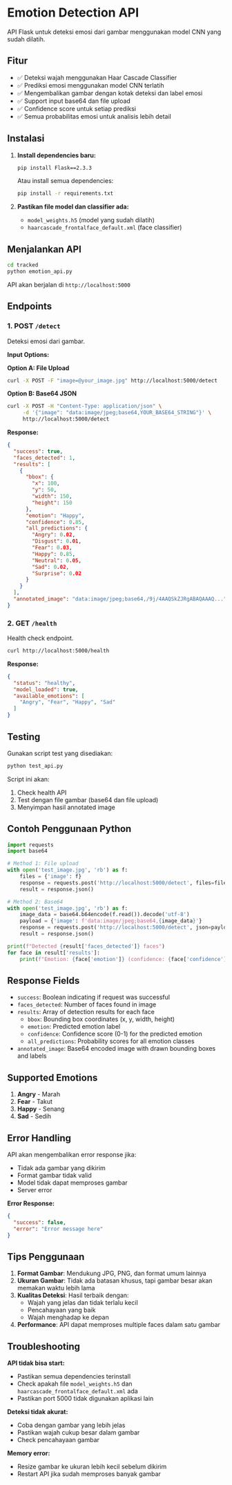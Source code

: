 # Emotion Detection API

API Flask untuk deteksi emosi dari gambar menggunakan model CNN yang sudah dilatih.

## Fitur

- ✅ Deteksi wajah menggunakan Haar Cascade Classifier
- ✅ Prediksi emosi menggunakan model CNN terlatih
- ✅ Mengembalikan gambar dengan kotak deteksi dan label emosi
- ✅ Support input base64 dan file upload
- ✅ Confidence score untuk setiap prediksi
- ✅ Semua probabilitas emosi untuk analisis lebih detail

## Instalasi

1. **Install dependencies baru:**
   ```bash
   pip install Flask==2.3.3
   ```
   
   Atau install semua dependencies:
   ```bash
   pip install -r requirements.txt
   ```

2. **Pastikan file model dan classifier ada:**
   - `model_weights.h5` (model yang sudah dilatih)
   - `haarcascade_frontalface_default.xml` (face classifier)

## Menjalankan API

```bash
cd tracked
python emotion_api.py
```

API akan berjalan di `http://localhost:5000`

## Endpoints

### 1. POST `/detect`

Deteksi emosi dari gambar.

**Input Options:**

**Option A: File Upload**
```bash
curl -X POST -F "image=@your_image.jpg" http://localhost:5000/detect
```

**Option B: Base64 JSON**
```bash
curl -X POST -H "Content-Type: application/json" \
     -d '{"image": "data:image/jpeg;base64,YOUR_BASE64_STRING"}' \
     http://localhost:5000/detect
```

**Response:**
```json
{
  "success": true,
  "faces_detected": 1,
  "results": [
    {
      "bbox": {
        "x": 100,
        "y": 50,
        "width": 150,
        "height": 150
      },
      "emotion": "Happy",
      "confidence": 0.85,
      "all_predictions": {
        "Angry": 0.02,
        "Disgust": 0.01,
        "Fear": 0.03,
        "Happy": 0.85,
        "Neutral": 0.05,
        "Sad": 0.02,
        "Surprise": 0.02
      }
    }
  ],
  "annotated_image": "data:image/jpeg;base64,/9j/4AAQSkZJRgABAQAAAQ..."
}
```

### 2. GET `/health`

Health check endpoint.

```bash
curl http://localhost:5000/health
```

**Response:**
```json
{
  "status": "healthy",
  "model_loaded": true,
  "available_emotions": [
    "Angry", "Fear", "Happy", "Sad"
  ]
}
```

## Testing

Gunakan script test yang disediakan:

```bash
python test_api.py
```

Script ini akan:
1. Check health API
2. Test dengan file gambar (base64 dan file upload)
3. Menyimpan hasil annotated image

## Contoh Penggunaan Python

```python
import requests
import base64

# Method 1: File upload
with open('test_image.jpg', 'rb') as f:
    files = {'image': f}
    response = requests.post('http://localhost:5000/detect', files=files)
    result = response.json()

# Method 2: Base64
with open('test_image.jpg', 'rb') as f:
    image_data = base64.b64encode(f.read()).decode('utf-8')
    payload = {'image': f'data:image/jpeg;base64,{image_data}'}
    response = requests.post('http://localhost:5000/detect', json=payload)
    result = response.json()

print(f"Detected {result['faces_detected']} faces")
for face in result['results']:
    print(f"Emotion: {face['emotion']} (confidence: {face['confidence']:.3f})")
```

## Response Fields

- `success`: Boolean indicating if request was successful
- `faces_detected`: Number of faces found in image
- `results`: Array of detection results for each face
  - `bbox`: Bounding box coordinates (x, y, width, height)
  - `emotion`: Predicted emotion label
  - `confidence`: Confidence score (0-1) for the predicted emotion
  - `all_predictions`: Probability scores for all emotion classes
- `annotated_image`: Base64 encoded image with drawn bounding boxes and labels

## Supported Emotions

1. **Angry** - Marah
2. **Fear** - Takut
3. **Happy** - Senang
4. **Sad** - Sedih

## Error Handling

API akan mengembalikan error response jika:
- Tidak ada gambar yang dikirim
- Format gambar tidak valid
- Model tidak dapat memproses gambar
- Server error

**Error Response:**
```json
{
  "success": false,
  "error": "Error message here"
}
```

## Tips Penggunaan

1. **Format Gambar**: Mendukung JPG, PNG, dan format umum lainnya
2. **Ukuran Gambar**: Tidak ada batasan khusus, tapi gambar besar akan memakan waktu lebih lama
3. **Kualitas Deteksi**: Hasil terbaik dengan:
   - Wajah yang jelas dan tidak terlalu kecil
   - Pencahayaan yang baik
   - Wajah menghadap ke depan
4. **Performance**: API dapat memproses multiple faces dalam satu gambar

## Troubleshooting

**API tidak bisa start:**
- Pastikan semua dependencies terinstall
- Check apakah file `model_weights.h5` dan `haarcascade_frontalface_default.xml` ada
- Pastikan port 5000 tidak digunakan aplikasi lain

**Deteksi tidak akurat:**
- Coba dengan gambar yang lebih jelas
- Pastikan wajah cukup besar dalam gambar
- Check pencahayaan gambar

**Memory error:**
- Resize gambar ke ukuran lebih kecil sebelum dikirim
- Restart API jika sudah memproses banyak gambar